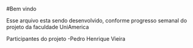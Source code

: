 #Bem vindo

Esse arquivo esta sendo desenvolvido, conforme progresso semanal do projeto da faculdade UniAmerica

Participantes do projeto
-Pedro Henrique Vieira